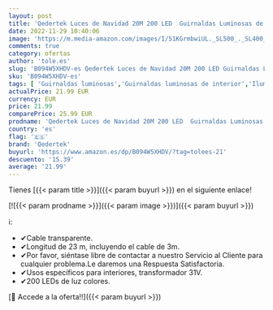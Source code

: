 ```yaml
---
layout: post
title: 'Qedertek Luces de Navidad 20M 200 LED  Guirnaldas Luminosas de Arbol de Navidad  Cadena de Luces Interior  Luces de Hadas de Navidad Decoración para Casa Jardín Balcón Fiestas  Colores '
date: 2022-11-29 10:40:06
image: 'https://m.media-amazon.com/images/I/51KGrmbwiUL._SL500_._SL400_.jpg'
comments: true
category: ofertas
author: 'tole.es'
slug: 'B094W5XHDV-es Qedertek Luces de Navidad 20M 200 LED Guirnaldas Luminosas...'
sku: 'B094W5XHDV-es'
tags: [ 'Guirnaldas luminosas','Guirnaldas luminosas de interior','Iluminación','navidad','qedertek','🇪🇸', ]
actualPrice: 21.99 EUR
currency: EUR
price: 21.99
comparePrice: 25.99 EUR
prodname: 'Qedertek Luces de Navidad 20M 200 LED  Guirnaldas Luminosas de Arbol de Navidad  Cadena de Luces Interior  Luces de Hadas de Navidad Decoración para Casa Jardín Balcón Fiestas  Colores '
country: 'es'
flag: '🇪🇸'
brand: 'Qedertek'
buyurl: 'https://www.amazon.es/dp/B094W5XHDV/?tag=tolees-21'
descuento: '15.39'
average: '21.99'
---
```


Tienes [{{< param title >}}]({{< param buyurl >}}) en el siguiente enlace!

[![{{< param prodname >}}]({{< param image >}})]({{< param buyurl >}})

ℹ️:

- ✔Cable transparente.
- ✔Longitud de 23 m, incluyendo el cable de 3m.
- ✔Por favor, siéntase libre de contactar a nuestro Servicio al Cliente para cualquier problema.Le daremos una Respuesta Satisfactoria.
- ✔Usos específicos para interiores, transformador 31V.
- ✔200 LEDs de luz colores.

[🛒 Accede a la oferta!!]({{< param buyurl >}})
